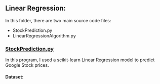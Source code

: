## Linear Regression: 

In this folder, there are two main source code files:
  * StockPrediction.py
  * LinearRegressionAlgorithm.py

### <ins>StockPrediction.py</ins>

In this program, I used a scikit-learn Linear Regression model to predict Google Stock prices. 

#### Dataset:






